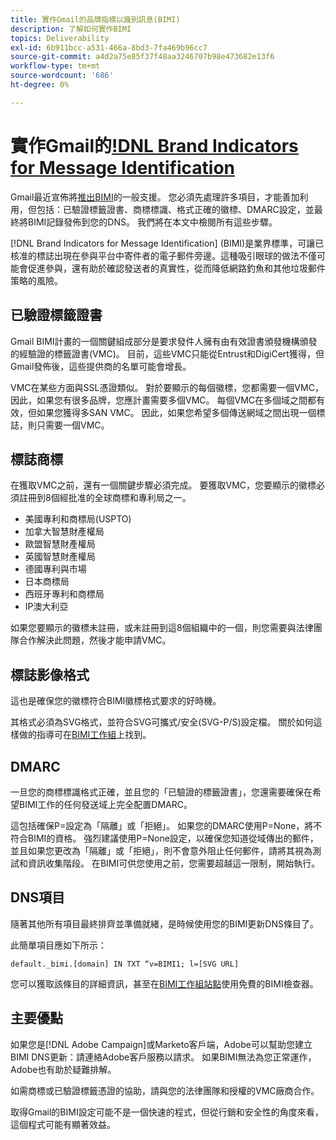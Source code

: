 ```yaml
---
title: 實作Gmail的品牌指標以識別訊息(BIMI)
description: 了解如何實作BIMI
topics: Deliverability
exl-id: 6b911bcc-a531-466a-8bd3-7fa469b96cc7
source-git-commit: a4d2a75e85f37f48aa3246707b98e473682e13f6
workflow-type: tm+mt
source-wordcount: '686'
ht-degree: 0%

---
```


# 實作Gmail的[!DNL Brand Indicators for Message Identification](BIMI)

Gmail最近宣佈將[推出BIMI](https://cloud.google.com/blog/products/identity-security/bringing-bimi-to-gmail-in-google-workspace)的一般支援。 您必須先處理許多項目，才能善加利用，但包括：已驗證標籤證書、商標標識、格式正確的徽標、DMARC設定，並最終將BIMI記錄發佈到您的DNS。 我們將在本文中檢閱所有這些步驟。

[!DNL Brand Indicators for Message Identification] (BIMI)是業界標準，可讓已核准的標誌出現在參與平台中寄件者的電子郵件旁邊。這種吸引眼球的做法不僅可能會促進參與，還有助於確認發送者的真實性，從而降低網路釣魚和其他垃圾郵件策略的風險。

## 已驗證標籤證書

Gmail BIMI計畫的一個關鍵組成部分是要求發件人擁有由有效證書頒發機構頒發的經驗證的標籤證書(VMC)。 目前，這些VMC只能從Entrust和DigiCert獲得，但Gmail發佈後，這些提供商的名單可能會增長。

VMC在某些方面與SSL憑證類似。 對於要顯示的每個徽標，您都需要一個VMC，因此，如果您有很多品牌，您應計畫需要多個VMC。 每個VMC在多個域之間都有效，但如果您獲得多SAN VMC。 因此，如果您希望多個傳送網域之間出現一個標誌，則只需要一個VMC。

## 標誌商標

在獲取VMC之前，還有一個關鍵步驟必須完成。 要獲取VMC，您要顯示的徽標必須註冊到8個經批准的全球商標和專利局之一。

* 美國專利和商標局(USPTO)
* 加拿大智慧財產權局
* 歐盟智慧財產權局
* 英國智慧財產權局
* 德國專利與市場
* 日本商標局
* 西班牙專利和商標局
* IP澳大利亞

如果您要顯示的徽標未註冊，或未註冊到這8個組織中的一個，則您需要與法律團隊合作解決此問題，然後才能申請VMC。

## 標誌影像格式

這也是確保您的徽標符合BIMI徽標格式要求的好時機。

其格式必須為SVG格式，並符合SVG可攜式/安全(SVG-P/S)設定檔。 關於如何這樣做的指導可在[BIMI工作組](https://bimigroup.org/svg-conversion-tools-released)上找到。

## DMARC

一旦您的商標標識格式正確，並且您的「已驗證的標籤證書」，您還需要確保在希望BIMI工作的任何發送域上完全配置DMARC。

這包括確保P=設定為「隔離」或「拒絕」。 如果您的DMARC使用P=None，將不符合BIMI的資格。 強烈建議使用P=None設定，以確保您知道從域傳出的郵件，並且如果您更改為「隔離」或「拒絕」，則不會意外阻止任何郵件，請將其視為測試和資訊收集階段。 在BIMI可供您使用之前，您需要超越這一限制，開始執行。

## DNS項目

隨著其他所有項目最終排齊並準備就緒，是時候使用您的BIMI更新DNS條目了。

此簡單項目應如下所示：

```
default._bimi.[domain] IN TXT “v=BIMI1; l=[SVG URL] 
```

您可以獲取該條目的詳細資訊，甚至在[BIMI工作組站點](https://bimigroup.org/implementation-guide)使用免費的BIMI檢查器。


## 主要優點

如果您是[!DNL Adobe Campaign]或Marketo客戶端，Adobe可以幫助您建立BIMI DNS更新：請連絡Adobe客戶服務以請求。 如果BIMI無法為您正常運作，Adobe也有助於疑難排解。

如需商標或已驗證標籤憑證的協助，請與您的法律團隊和授權的VMC廠商合作。

取得Gmail的BIMI設定可能不是一個快速的程式，但從行銷和安全性的角度來看，這個程式可能有顯著效益。
